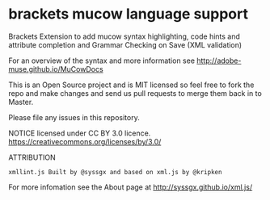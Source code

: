 # brackets mucow language support

Brackets Extension to add mucow syntax highlighting, code hints and attribute completion and Grammar Checking on Save (XML validation)

For an overview of the syntax and more information see http://adobe-muse.github.io/MuCowDocs

This is an Open Source project and is MIT licensed so feel free to fork the repo and make changes and send us pull requests to merge them back in to Master.  

Please file any issues in this repository.  

NOTICE
licensed under CC BY 3.0 licence.
https://creativecommons.org/licenses/by/3.0/

ATTRIBUTION
```
xmllint.js Built by @syssgx and based on xml.js by @kripken
```

For more infomation see the About page at 
http://syssgx.github.io/xml.js/
